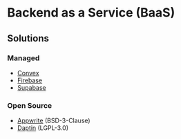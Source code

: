 # Backend as a Service (BaaS)

## Solutions

### Managed

- [Convex](/convex.md)
- [Firebase](/google/firebase.md)
- [Supabase](/supabase/README.md)

<!--
Directus
-->

### Open Source

- [Appwrite](/appwrite/README.md) (BSD-3-Clause)
- [Daptin](https://github.com/daptin/daptin) (LGPL-3.0)
